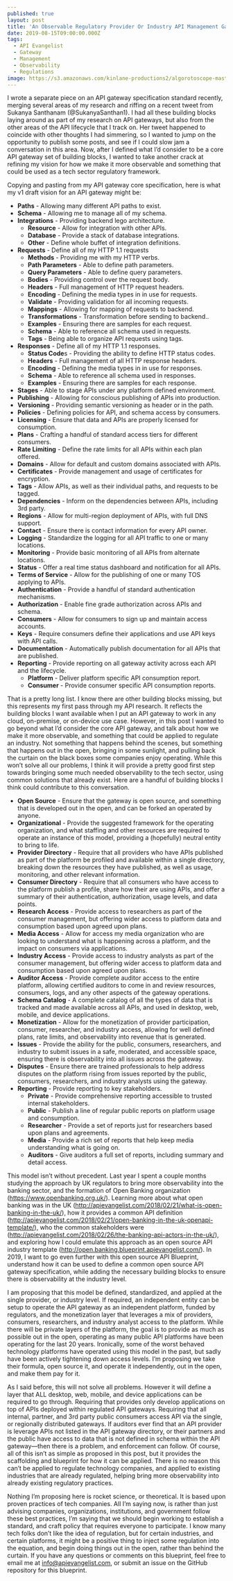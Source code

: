 ```yaml
---
published: true
layout: post
title: 'An Observable Regulatory Provider Or Industry API Management Gateway'
date: 2019-08-15T09:00:00.000Z
tags:
  - API Evangelist
  - Gateway
  - Management
  - Observability
  - Regulations
image: https://s3.amazonaws.com/kinlane-productions2/algorotoscope-master/35201856153_61bc075e4b-nazi-invasion.jpg
---
```


I wrote a separate piece on an API gateway specification standard recently, merging several areas of my research and riffing on a recent tweet from Sukanya Santhanam (@SukanyaSanthan1). I had all these building blocks laying around as part of my research on API gateways, but also from the other areas of the API lifecycle that I track on. Her tweet happened to coincide with other thoughts I had simmering, so I wanted to jump on the opportunity to publish some posts, and see if I could slow jam a conversation in this area. Now, after I defined what I’d consider to be a core API gateway set of building blocks, I wanted to take another crack at refining my vision for how we make it more observable and something that could be used as a tech sector regulatory framework.

Copying and pasting from my API gateway core specification, here is what my v1 draft vision for an API gateway might be:

- **Paths** - Allowing many different API paths to exist.
- **Schema** - Allowing me to manage all of my schema.
- **Integrations** - Providing backend lego architecture.
    - **Resource** - Allow for integration with other APIs.
    - **Database** - Provide a stack of database integrations.
    - **Other** - Define whole buffet of integration definitions.
- **Requests** - Define all of my HTTP 1.1 requests
    - **Methods** - Providing me with my HTTP verbs.
    - **Path Parameters** - Able to define path parameters.
    - **Query Parameters** - Able to define query parameters.
    - **Bodies** - Providing control over the request body.
    - **Headers** - Full management of HTTP request headers.
    - **Encoding** - Defining the media types in in use for requests.
    - **Validate** - Providing validation for all incoming requests.
    - **Mappings** - Allowing for mapping of requests to backend.
    - **Transformations** - Transformation before sending to backend..
    - **Examples** - Ensuring there are samples for each request.
    - **Schema** - Able to reference all schema used in requests.
    - **Tags** - Being able to organize API requests using tags.
- **Responses** - Define all of my HTTP 1.1 responses.
    - **Status Code**s - Providing the ability to define HTTP status codes.
    - **Headers** - Full management of all HTTP response headers.
    - **Encoding** - Defining the media types in in use for responses.
    - **Schema** - Able to reference all schema used in responses.
    - **Examples** - Ensuring there are samples for each response.
- **Stages** - Able to stage APIs under any platform defined environment.
- **Publishing** - Allowing for conscious publishing of APIs into production.
- **Versioning** - Providing semantic versioning as header or in the path.
- **Policies** - Defining policies for API, and schema access by consumers.
- **Licensing** - Ensure that data and APIs are properly licensed for consumption.
- **Plans** - Crafting a handful of standard access tiers for different consumers.
- **Rate Limiting** - Define the rate limits for all APIs within each plan offered.
- **Domains** - Allow for default and custom domains associated with APIs.
- **Certificates** - Provide management and usage of certificates for encryption.
- **Tags** - Allow APIs, as well as their individual paths, and requests to be tagged.
- **Dependencies** - Inform on the dependencies between APIs, including 3rd party.
- **Regions** - Allow for multi-region deployment of APIs, with full DNS support.
- **Contact** - Ensure there is contact information for every API owner.
- **Logging** - Standardize the logging for all API traffic to one or many locations.
- **Monitoring** - Provide basic monitoring of all APIs from alternate locations.
- **Status** - Offer a real time status dashboard and notification for all APIs.
- **Terms of Service** - Allow for the publishing of one or many TOS applying to APIs.
- **Authentication** - Provide a handful of standard authentication mechanisms.
- **Authorization** - Enable fine grade authorization across APIs and schema.
- **Consumers** - Allow for consumers to sign up and maintain access accounts.
- **Keys** - Require consumers define their applications and use API keys with API calls.
- **Documentation** - Automatically publish documentation for all APIs that are published.
- **Reporting** - Provide reporting on all gateway activity across each API and the lifecycle.
    - **Platform** - Deliver platform specific API consumption report.
    - **Consumer** - Provide consumer specific API consumption reports.

That is a pretty long list. I know there are other building blocks missing, but this represents my first pass through my API research. It reflects the building blocks I want available when I put an API gateway to work in any cloud, on-premise, or on-device use case. However, in this post I wanted to go beyond what I’d consider the core API gateway, and talk about how we make it more observable, and something that could be applied to regulate an industry. Not something that happens behind the scenes, but something that happens out in the open, bringing in some sunlight, and pulling back the curtain on the black boxes some companies enjoy operating. While this won’t solve all our problems, I think it will provide a pretty good first step towards bringing some much needed observability to the tech sector, using common solutions that already exist. Here are a handful of building blocks I think could contribute to this conversation.

- **Open Source** - Ensure that the gateway is open source, and something that is developed out in the open, and can be forked an operated by anyone.
- **Organizational** - Provide the suggested framework for the operating organization, and what staffing and other resources are required to operate an instance of this model, providing a (hopefully) neutral entity to bring to life.
- **Provider Directory** - Require that all providers who have APIs published as part of the platform be profiled and available within a single directory, breaking down the resources they have published, as well as usage, monitoring, and other relevant information.
- **Consumer Directory** - Require that all consumers who have access to the platform publish a profile, share how their are using APIs, and offer a summary of their authentication, authorization, usage levels, and data points.
- **Research Access** - Provide access to researchers as part of the consumer management, but offering wider access to platform data and consumption based upon agreed upon plans.
- **Media Access** - Allow for access my media organization who are looking to understand what is happening across a platform, and the impact on consumers via applications.
- **Industry Access** - Provide access to industry analysts as part of the consumer management, but offering wider access to platform data and consumption based upon agreed upon plans.
- **Auditor Access** - Provide complete auditor access to the entire platform, allowing certified auditors to come in and review resources, consumers, logs, and any other aspects of the gateway operations.
- **Schema Catalog** - A complete catalog of all the types of data that is tracked and made available across all APIs, and used in desktop, web, mobile, and device applications.
- **Monetization** - Allow for the monetization of provider participation, consumer, researcher, and industry access, allowing for well defined plans, rate limits, and observability into revenue that is generated.
- **Issues** - Provide the ability for the public, consumers, researchers, and industry to submit issues in a safe, moderated, and accessible space, ensuring there is observability into all issues across the gateway.
- **Disputes** -  Ensure there are trained professionals to help address disputes on the platform rising from issues reported by the public, consumers, researchers, and industry analysts using the gateway.
- **Reporting** - Provide reporting to key stakeholders.
    - **Private** - Provide comprehensive reporting accessible to trusted internal stakeholders.
    - **Public** - Publish a line of regular public reports on platform usage and consumption.
    - **Researcher** - Provide a set of reports just for researchers based upon plans and agreements.
    - **Media** - Provide a rich set of reports that help keep media understanding what is going on.
    - **Auditors** - Give auditors a full set of reports, including summary and detail access.

This model isn’t without precedent. Last year I spent a couple months studying the approach by UK regulators to bring more observability into the banking sector, and the formation of Open Banking organization (https://www.openbanking.org.uk/). Learning more about what open banking was in the UK (http://apievangelist.com/2018/02/21/what-is-open-banking-in-the-uk/),  how it provides a common API definition (http://apievangelist.com/2018/02/21/open-banking-in-the-uk-openapi-template/), who the common stakeholders were (http://apievangelist.com/2018/02/26/the-banking-api-actors-in-the-uk/), and exploring how I could emulate this approach as an open source API industry template (http://open.banking.blueprint.apievangelist.com/). In 2019, I want to go even further with this open source API Blueprint, understand how it can be used to define a common open source API gateway specification, while adding the necessary building blocks to ensure there is observability at the industry level.  

I am proposing that this model be defined, standardized, and applied at the single provider, or industry level. If required, an independent entity can be setup to operate the API gateway as an independent platform, funded by regulators, and the monetization layer that leverages a mix of providers, consumers, researchers, and industry analyst access to the platform. While there will be private layers of the platform, the goal is to provide as much as possible out in the open, operating as many public API platforms have been operating for the last 20 years. Ironically, some of the worst behaved technology platforms have operated using this model in the past, but sadly have been actively tightening down access levels. I’m proposing we take their formula, open source it, and operate it independently, out in the open, and make them pay for it.

As I said before, this will not solve all problems. However it will define a layer that ALL desktop, web, mobile, and device applications can be required to go through. Requiring that provides only develop applications on top of APIs deployed within regulated API gateways. Requiring that all internal, partner, and 3rd party public consumers access API via the single, or regionally distributed gateways. If auditors ever find that an API provider is leverage APIs not listed in the API gateway directory, or their partners and the public have access to data that is not defined in schema within the API gateway—then there is a problem, and enforcement can follow. Of course, all of this isn’t as simple as proposed in this post, but it provides the scaffolding and blueprint for how it can be applied. There is no reason this can’t be applied to regulate technology companies, and applied to existing industries that are already regulated, helping bring more observability into already existing regulatory practices.

Nothing I’m proposing here is rocket science, or theoretical. It is based upon proven practices of tech companies. All I’m saying now, is rather than just advising companies, organizations, institutions, and government follow these best practices, I’m saying that we should begin working to establish a standard, and craft policy that requires everyone to participate. I know many tech folks don’t like the idea of regulation, but for certain industries, and certain platforms, it might be a positive thing to inject some regulation into the equation, and begin doing things out in the open, rather than behind the curtain. If you have any questions or comments on this blueprint, feel free to email me at info@apievangelist.com, or submit an issue on the GitHub repository for this blueprint.
